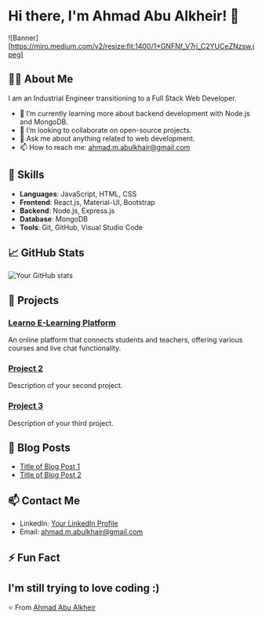 # Hi there, I'm Ahmad Abu Alkheir! 👋

![Banner][https://miro.medium.com/v2/resize:fit:1400/1*GNFNf_V7rj_C2YUCeZNzsw.jpeg]

## 👨‍💻 About Me

I am an Industrial Engineer transitioning to a Full Stack Web Developer.

- 🌱 I’m currently learning more about backend development with Node.js and MongoDB.
- 👯 I’m looking to collaborate on open-source projects.
- 💬 Ask me about anything related to web development.
- 📫 How to reach me: ahmad.m.abulkhair@gmail.com

## 🚀 Skills

- **Languages**: JavaScript, HTML, CSS
- **Frontend**: React.js, Material-UI, Bootstrap
- **Backend**: Node.js, Express.js
- **Database**: MongoDB
- **Tools**: Git, GitHub, Visual Studio Code

## 📈 GitHub Stats

![Your GitHub stats](https://github-readme-stats.vercel.app/api?username=your-github-username&show_icons=true&hide_border=true)

## 📂 Projects

### [Learno E-Learning Platform](https://github.com/C11-AhmadAbulkhairr/Project4-E-learning)
An online platform that connects students and teachers, offering various courses and live chat functionality.

### [Project 2](https://github.com/your-username/project2)
Description of your second project.

### [Project 3](https://github.com/your-username/project3)
Description of your third project.

## 📝 Blog Posts

- [Title of Blog Post 1](https://your-blog-url.com/post1)
- [Title of Blog Post 2](https://your-blog-url.com/post2)

## 📫 Contact Me

- LinkedIn: [Your LinkedIn Profile](https://www.linkedin.com/in/your-profile)
- Email: [ahmad.m.abulkhair@gmail.com](mailto:ahmad.m.abulkhair@gmail.com)

## ⚡ Fun Fact

I'm still trying to love coding :)
---

⭐️ From [Ahmad Abu Alkheir](https://github.com/AhmadAbulkhairr)
